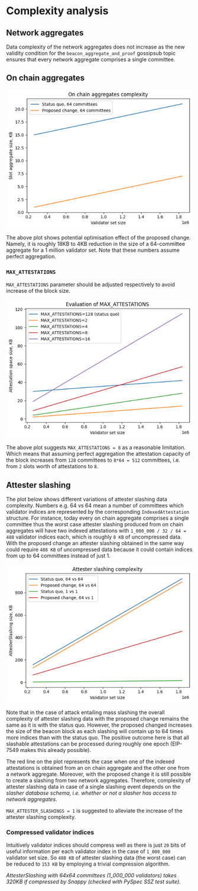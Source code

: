 # Complexity analysis

## Network aggregates

Data complexity of the network aggregates does not increase as the new validity condition for the `beacon_aggregate_and_proof` gossipsub topic ensures that every network aggregate comprises a single committee.

## On chain aggregates

![image](./on_chain_aggregates.png)

The above plot shows potential optimisation effect of the proposed change. Namely, it is roughly 18KB to 4KB reduction in the size of a 64-committee aggregate for a 1 million validator set. Note that these numbers assume perfect aggregation.

### `MAX_ATTESTATIONS`

`MAX_ATTESTATIONS` parameter should be adjusted respectively to avoid increase of the block size.

![image](./max_attestations.png)

The above plot suggests `MAX_ATTESTATIONS = 8` as a reasonable limitation. Which means that assuming perfect aggregation the attestation capacity of the block increases from `128` committees to `8*64 = 512` committees, i.e. from `2` slots worth of attestations to `8`.

## Attester slashing

The plot below shows different variations of attester slashing data complexity. Numbers e.g. 64 vs 64 mean a number of committees which validator indices are represented by the corresponding `IndexedAttestation` structure. For instance, today every on chain aggregate comprises a single committee thus the worst case attester slashing produced from on chain aggregates will have two indexed attestations with `1_000_000 / 32 / 64 = 488` validator indices each, which is roughly `8 KB` of uncompressed data. With the proposed change an attester slashing obtained in the same way could require `488 KB` of uncompressed data because it could contain indices from up to 64 committees instead of just 1.

![image](./attester_slashing.png)

Note that in the case of attack entailing mass slashing the overall complexity of attester slashing data with the proposed change remains the same as it is with the status quo. However, the proposed changed increases the size of the beacon block as each slashing will contain up to 64 times more indices than with the status quo. The positive outcome here is that all slashable attestations can be processed during roughly one epoch (EIP-7549 makes this already possible).

The red line on the plot represents the case when one of the indexed attestations is obtained from an on chain aggregate and the other one from a network aggregate. Moreover, with the proposed change it is still possible to create a slashing from two network aggregates. Therefore, complexity of attester slashing data in case of a single slashing event depends on the _slasher database schema, i.e. whether or not a slasher has access to network aggregates_.

`MAX_ATTESTER_SLASHINGS = 1` is suggested to alleviate the increase of the attester slashing complexity.

### Compressed validator indices

Intuitively validator indices should compress well as there is just `20` bits of useful information per each validator index in the case of `1_000_000` validator set size. So `488 KB` of attester slashing data (the worst case) can be reduced to `153 KB` by employing a trivial compression algorithm.

_AttesterSlashing with 64x64 committees (1_000_000 validators) takes 320KB if compressed by Snappy (checked with PySpec SSZ test suite)._
